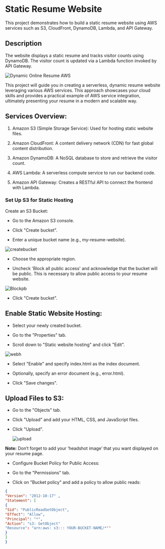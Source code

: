 
# Static Resume Website

This project demonstrates how to build a static resume website using AWS services such as S3, CloudFront, DynamoDB, Lambda, and API Gateway.

## Description

The website displays a static resume and tracks visitor counts using DynamoDB. The visitor count is updated via a Lambda function invoked by API Gateway.


![Dynamic Online Resume AWS](https://github.com/user-attachments/assets/13803f13-eeab-4ec3-b928-13e3a26fd089)

This project will guide you in creating a serverless, dynamic resume website leveraging various AWS services. This approach showcases your cloud skills and provides a practical example of AWS service integration, ultimately presenting your resume in a modern and scalable way.

## Services Overview:

1. Amazon S3 (Simple Storage Service): Used for hosting static website files.

2. Amazon CloudFront: A content delivery network (CDN) for fast global content distribution.

3. Amazon DynamoDB: A NoSQL database to store and retrieve the visitor count.

4. AWS Lambda: A serverless compute service to run our backend code.

5. Amazon API Gateway: Creates a RESTful API to connect the frontend with Lambda.

### Set Up S3 for Static Hosting

Create an S3 Bucket:

* Go to the Amazon S3 console.

* Click "Create bucket".

* Enter a unique bucket name (e.g., my-resume-website).

![createbucket](https://github.com/user-attachments/assets/25f199c2-c482-4583-97ce-f5789205a7ca)

* Choose the appropriate region.

* Uncheck 'Block all public access' and acknowledge that the bucket will be public. This is necessary to allow public access to your resume website.

![Blockpb](https://github.com/user-attachments/assets/ee55f91e-9d2f-45bd-8e30-8da8ddbffd61)

* Click "Create bucket".

## Enable Static Website Hosting:

- Select your newly created bucket.

- Go to the "Properties" tab.

- Scroll down to "Static website hosting" and click "Edit".

![webh](https://github.com/user-attachments/assets/61532ffb-4007-47fe-82b3-a46e51b6fc43)

- Select "Enable" and specify index.html as the index document.

- Optionally, specify an error document (e.g., error.html).

- Click "Save changes".

## Upload Files to S3:

- Go to the "Objects" tab.

- Click "Upload" and add your HTML, CSS, and JavaScript files.

- Click "Upload".

  ![upload](https://github.com/user-attachments/assets/4d937ba6-0c20-4e77-bb62-167f4226d3d3)

**Note:** Don’t forget to add your ‘headshot image’ that you want displayed on your resume page.

- Configure Bucket Policy for Public Access:

- Go to the "Permissions" tab.

- Click on "Bucket policy" and add a policy to allow public reads:

``` json
{
"Version": "2012-10-17" ,
"Statement": [
{
"Sid": "PublicReadGetObject",
"Effect": "Allow",
"Principal": "*",
"Action": "s3: GetObject"
"Resource": "arn:aws: s3::: YOUR-BUCKET-NAME/*"'
}
]
}
```



